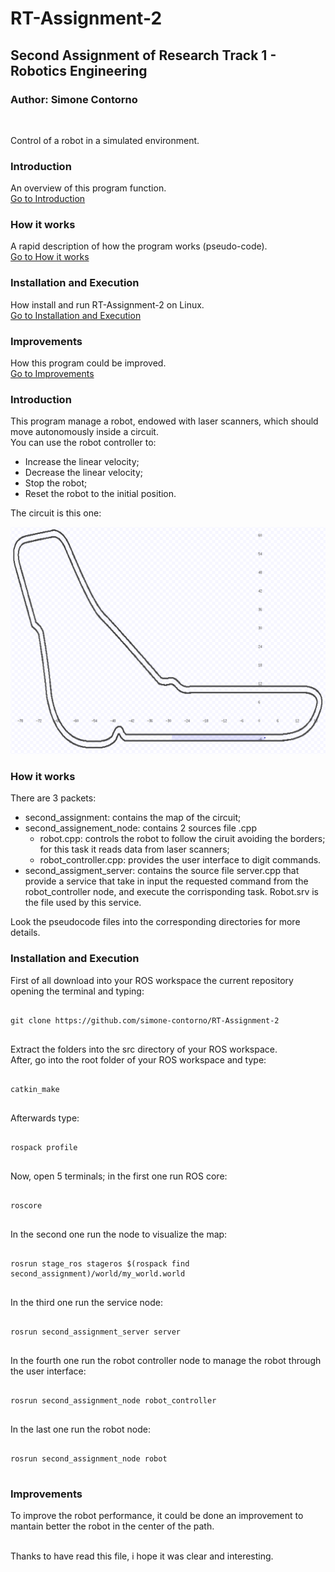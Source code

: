 # RT-Assignment-2
## Second Assignment of Research Track 1 - Robotics Engineering
### Author: Simone Contorno

<br>

Control of a robot in a simulated environment.

### Introduction
An overview of this program function.<br>
[Go to Introduction](#intro)

### How it works
A rapid description of how the program works (pseudo-code).<br>
[Go to How it works](#how)

### Installation and Execution
How install and run RT-Assignment-2 on Linux.<br>
[Go to Installation and Execution](#installation)

### Improvements
How this program could be improved.<br>
[Go to Improvements](#improve)

<a name="intro"></a>
### Introduction

This program manage a robot, endowed with laser scanners, which should move autonomously inside a circuit.<br>
You can use the robot controller to:
<ul>
    <li>Increase the linear velocity;</li>
    <li>Decrease the linear velocity;</li>
    <li>Stop the robot;</li>
    <li>Reset the robot to the initial position.</li>
</ul>

The circuit is this one:

![map](https://github.com/simone-contorno/RT-Assignment-2/blob/main/second_assignment_map.png)

<a name="how"></a>
### How it works

There are 3 packets:
<ul>
    <li>second_assignment: contains the map of the circuit;</li>
    <li>second_assignement_node: contains 2 sources file .cpp
        <ul>
            <li>robot.cpp: controls the robot to follow the ciruit avoiding the borders; for this task it reads data from laser scanners;</li>
            <li>robot_controller.cpp: provides the user interface to digit commands.</li>
        </ul>
    </li>
    <li>second_assigment_server: contains the source file server.cpp that provide a service that take in input the requested command from the robot_controller node, and execute the corrisponding task. Robot.srv is the file used by this service.</li>
</ul>

Look the pseudocode files into the corresponding directories for more details.<br>

<a name="installation"></a>
### Installation and Execution

First of all download into your ROS workspace the current repository opening the terminal and typing:

<pre>
<code>
git clone https://github.com/simone-contorno/RT-Assignment-2
</code>
</pre>

Extract the folders into the src directory of your 
ROS workspace.<br> 
After, go into the root folder of your ROS workspace and type: 

<pre>
<code>
catkin_make
</code>
</pre>

Afterwards type:

<pre>
<code>
rospack profile    
</code>
</pre>

Now, open 5 terminals; in the first one run ROS core:

<pre>
<code>
roscore
</code>
</pre>

In the second one run the node to visualize the map:

<pre>
<code>
rosrun stage_ros stageros $(rospack find second_assignment)/world/my_world.world
</code>
</pre>

In the third one run the service node:

<pre>
<code>
rosrun second_assignment_server server
</code>
</pre>

In the fourth one run the robot controller node to manage the robot through the user interface:

<pre>
<code>
rosrun second_assignment_node robot_controller
</code>
</pre>

In the last one run the robot node:

<pre>
<code>
rosrun second_assignment_node robot
</code>
</pre>

<a name="improve"></a>
### Improvements

To improve the robot performance, it could be done an improvement to mantain better the robot in the center of the path.<br><br>

Thanks to have read this file, i hope it was clear and interesting.<br>
